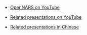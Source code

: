 * [OpenNARS on YouTube](https://www.youtube.com/results?search_query=OpenNARS)

* [Related presentations on YouTube](https://www.youtube.com/results?search_query=Pei+Wang+AGI)

* [Related presentations in Chinese](https://cis.temple.edu/~pwang/Chinese.html)